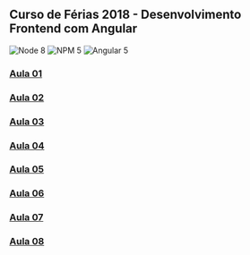 ## Curso de Férias 2018 - Desenvolvimento Frontend com Angular

![Node 8](https://img.shields.io/badge/node-8.9.4-green.svg)
![NPM 5](https://img.shields.io/badge/npm-5.6.0-orange.svg)
![Angular 5](https://img.shields.io/badge/angular-5.0.0-red.svg)

### [Aula 01](aulas/aula01.md)

### [Aula 02](aulas/aula02.md)

### [Aula 03](aulas/aula03.md)

### [Aula 04](aulas/aula04.md)

### [Aula 05](aulas/aula05.md)

### [Aula 06](aulas/aula06.md)

### [Aula 07](aulas/aula07.md)

### [Aula 08](aulas/aula08.md)